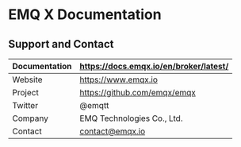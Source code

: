 # EMQ X Documentation

## Support and Contact

| Documentation  | https://docs.emqx.io/en/broker/latest/ |
| -------------- | -------------------------------------- |
| Website        | https://www.emqx.io                    |
| Project        | https://github.com/emqx/emqx           |
| Twitter        | @emqtt                                 |
| Company        | EMQ Technologies Co., Ltd.             |
| Contact        | contact@emqx.io                        |

